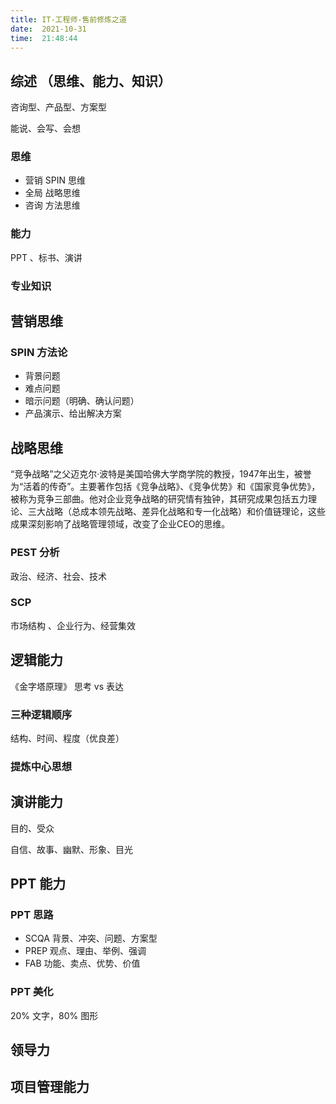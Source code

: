 ```yaml
---
title: IT-工程师-售前修炼之道
date:  2021-10-31 
time:  21:48:44
---
```


## 综述 （思维、能力、知识）

咨询型、产品型、方案型

能说、会写、会想

### 思维
- 营销 SPIN 思维
- 全局 战略思维
- 咨询 方法思维

### 能力
PPT 、标书、演讲

### 专业知识

## 营销思维
### SPIN 方法论
- 背景问题
- 难点问题
- 暗示问题（明确、确认问题）
- 产品演示、给出解决方案

## 战略思维

“竞争战略”之父迈克尔·波特是美国哈佛大学商学院的教授，1947年出生，被誉为“活着的传奇”。主要著作包括《竞争战略》、《竞争优势》和《国家竞争优势》，被称为竞争三部曲。他对企业竞争战略的研究情有独钟，其研究成果包括五力理论、三大战略（总成本领先战略、差异化战略和专一化战略）和价值链理论，这些成果深刻影响了战略管理领域，改变了企业CEO的思维。

### PEST 分析 
政治、经济、社会、技术

### SCP 
市场结构 、企业行为、经营集效

## 逻辑能力

《金字塔原理》 思考  vs  表达 

### 三种逻辑顺序
结构、时间、程度（优良差）

### 提炼中心思想

## 演讲能力

目的、受众

自信、故事、幽默、形象、目光

## PPT 能力
### PPT 思路
- SCQA 背景、冲突、问题、方案型
- PREP 观点、理由、举例、强调
- FAB 功能、卖点、优势、价值

### PPT 美化
20% 文字，80% 图形

## 领导力

## 项目管理能力



